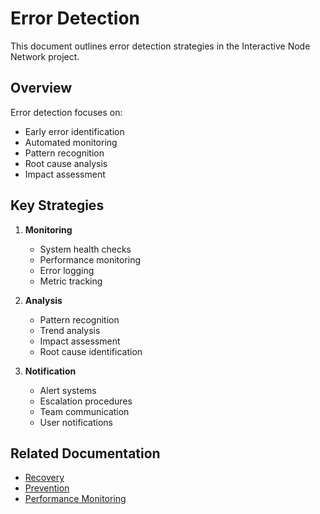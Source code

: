 # Error Detection

This document outlines error detection strategies in the Interactive Node Network project.

## Overview

Error detection focuses on:
- Early error identification
- Automated monitoring
- Pattern recognition
- Root cause analysis
- Impact assessment

## Key Strategies

1. **Monitoring**
   - System health checks
   - Performance monitoring
   - Error logging
   - Metric tracking

2. **Analysis**
   - Pattern recognition
   - Trend analysis
   - Impact assessment
   - Root cause identification

3. **Notification**
   - Alert systems
   - Escalation procedures
   - Team communication
   - User notifications

## Related Documentation

- [Recovery](./recovery.md)
- [Prevention](./prevention.md)
- [Performance Monitoring](../performance/monitoring.md) 